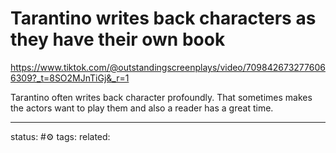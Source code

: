 # Tarantino writes back characters as they have their own book
https://www.tiktok.com/@outstandingscreenplays/video/7098426732776066309?_t=8SO2MJnTiGj&_r=1

Tarantino often writes back character profoundly.
That sometimes makes the actors want to play them and also a reader has a great time.


---
status: #⚙️ 
tags: 
related: 